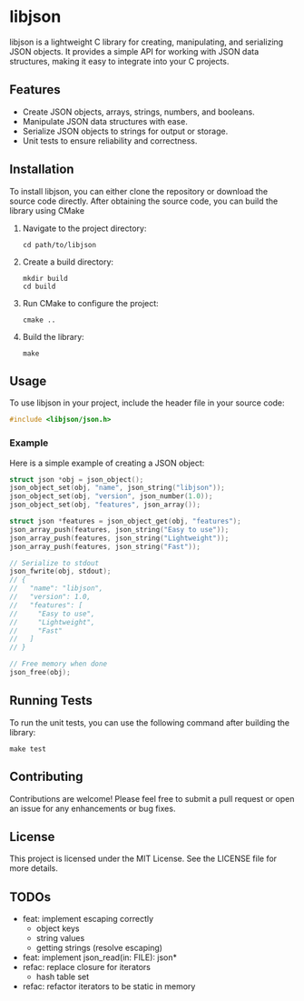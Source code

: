 # libjson

libjson is a lightweight C library for creating, manipulating, and serializing JSON objects. It provides a simple API for working with JSON data structures, making it easy to integrate into your C projects.

## Features

- Create JSON objects, arrays, strings, numbers, and booleans.
- Manipulate JSON data structures with ease.
- Serialize JSON objects to strings for output or storage.
- Unit tests to ensure reliability and correctness.

## Installation

To install libjson, you can either clone the repository or download the source code directly. After obtaining the source code, you can build the library using CMake

1. Navigate to the project directory:
   ```
   cd path/to/libjson
   ```

2. Create a build directory:
   ```
   mkdir build
   cd build
   ```

3. Run CMake to configure the project:
   ```
   cmake ..
   ```

4. Build the library:
   ```
   make
   ```

## Usage

To use libjson in your project, include the header file in your source code:

```c
#include <libjson/json.h>
```

### Example

Here is a simple example of creating a JSON object:

```c
struct json *obj = json_object();
json_object_set(obj, "name", json_string("libjson"));
json_object_set(obj, "version", json_number(1.0));
json_object_set(obj, "features", json_array());

struct json *features = json_object_get(obj, "features");
json_array_push(features, json_string("Easy to use"));
json_array_push(features, json_string("Lightweight"));
json_array_push(features, json_string("Fast"));

// Serialize to stdout
json_fwrite(obj, stdout);
// {
//   "name": "libjson",
//   "version": 1.0,
//   "features": [
//     "Easy to use",
//     "Lightweight",
//     "Fast"
//   ]
// }

// Free memory when done
json_free(obj);
```

## Running Tests

To run the unit tests, you can use the following command after building the library:

```
make test
```

## Contributing

Contributions are welcome! Please feel free to submit a pull request or open an issue for any enhancements or bug fixes.

## License

This project is licensed under the MIT License. See the LICENSE file for more details.

## TODOs

- feat: implement escaping correctly
   - object keys
   - string values
   - getting strings (resolve escaping)
- feat: implement json_read(in: FILE): json*
- refac: replace closure for iterators
   - hash table set
- refac: refactor iterators to be static in memory